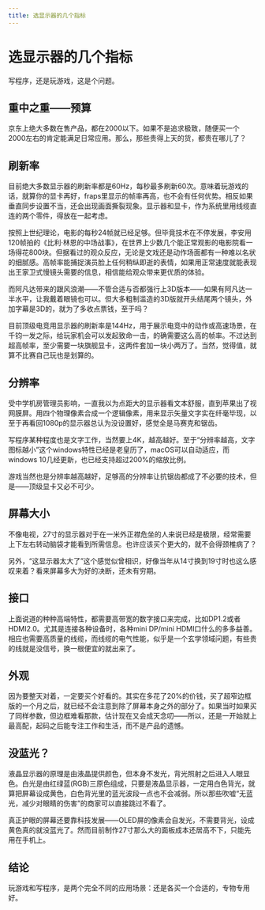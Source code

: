 ```yaml
---
title: 选显示器的几个指标
---
```

# 选显示器的几个指标

写程序，还是玩游戏，这是个问题。

## 重中之重——预算

京东上绝大多数在售产品，都在2000以下。如果不是追求极致，随便买一个2000左右的肯定能满足日常应用。那么，那些贵得上天的货，都贵在哪儿了？

## 刷新率

目前绝大多数显示器的刷新率都是60Hz，每秒最多刷新60次。意味着玩游戏的话，就算你的显卡再好，fraps里显示的帧率再高，也不会有任何优势。相反如果垂直同步设置不当，还会出现画面撕裂现象。显示器和显卡，作为系统里用线缆直连的两个零件，得放在一起考虑。

按照上世纪理论，电影的每秒24帧就已经足够。但毕竟技术在不停发展，李安用120帧拍的《比利·林恩的中场战事》，在世界上少数几个能正常观影的电影院看一场得花800块。但据看过的观众反应，无论是文戏还是动作场面都有一种难以名状的细腻感。高帧率能捕捉演员脸上任何稍纵即逝的表情，如果用正常速度就能表现出王家卫式慢镜头需要的信息，相信能给观众带来更优质的体验。

而阿凡达带来的跟风浪潮——不管合适与否都强行上3D版本——如果有阿凡达一半水平，让我戴着眼镜也可以。但大多粗制滥造的3D版就开头结尾两个镜头，外加字幕是3D的，就为了多收点票钱，至于吗？

目前顶级电竞用显示器的刷新率是144Hz，用于展示电竞中的动作或高速场景，在千钧一发之际，给玩家机会可以发起致命一击，的确需要这么高的帧率。不过达到超高帧率，至少需要一块旗舰显卡，这两件套加一块小两万了。当然，觉得值，就算不比赛自己玩也是划算的。

## 分辨率

受中学机房管理员影响，一直我以为点距大的显示器看文本舒服，直到苹果出了视网膜屏。用四个物理像素合成一个逻辑像素，用来显示矢量文字实在纤毫毕现，以至于再看回1080p的显示器总认为没设置好，感觉全是马赛克和锯齿。

写程序某种程度也是文字工作，当然要上4K，越高越好。至于“分辨率越高，文字图标越小”这个windows特性已经是老皇历了，macOS可以自动适应，而windows 10几经更新，也已经支持超过200%的缩放比例。

游戏当然也是分辨率越高越好，足够高的分辨率让抗锯齿都成了不必要的技术，但是——顶级显卡又必不可少。

## 屏幕大小

不像电视，27寸的显示器对于在一米外正襟危坐的人来说已经是极限，经常需要上下左右转动脑袋才能看到所需信息。也许应该买个更大的，就不会得颈椎病了？

另外，“这显示器太大了”这个感觉似曾相识，好像当年从14寸换到19寸时也这么感叹来着？看来屏幕多大为好的决断，还未有穷期。

## 接口

上面说道的种种高端特性，都需要高带宽的数字接口来完成，比如DP1.2或者HDMI2.0。尤其是连接各种设备时，各种mini DP/mini HDMI口什么的多多益善。相应也需要高质量的线缆，而线缆的电气性能，似乎是一个玄学领域问题，有些贵的线就是没信号，换一根便宜的就出来了。

## 外观

因为要整天对着，一定要买个好看的。其实在多花了20%的价钱，买了超窄边框版的一个月之后，就已经不会注意到除了屏幕本身之外的部分了。如果当时如果买了同样参数，但边框难看那款，估计现在又会成天念叨——所以，还是一开始就上最高配，起码之后能专注工作和生活，而不是产品的遗憾。

## 没蓝光？

液晶显示器的原理是由液晶提供颜色，但本身不发光，背光照射之后进入人眼显色。白光是由红绿蓝(RGB)三原色组成，只要是液晶显示器，一定用白色背光，就算把屏幕设成黄色，白色背光里的蓝光波段一点也不会减弱。所以那些吹嘘“无蓝光，减少对眼睛的伤害”的商家可以直接跳过不看了。

真正护眼的屏幕还要靠科技发展——OLED屏的像素会自发光，不需要背光，设成黄色真的就没蓝光了。然而目前制作27寸那么大的面板成本还居高不下，只能先用在手机上。

## 结论

玩游戏和写程序，是两个完全不同的应用场景：还是各买一个合适的，专物专用好。
